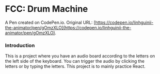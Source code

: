 # FCC: Drum Machine

A Pen created on CodePen.io. Original URL: [https://codepen.io/linhguinii-the-animator/pen/gOmzXLO](https://codepen.io/linhguinii-the-animator/pen/gOmzXLO).


### Introduction
This is a project where you have an audio board according to the letters on the left side of the keyboard. You can trigger the audio by clicking the letters or by typing the letters. This project is to mainly practice React.


